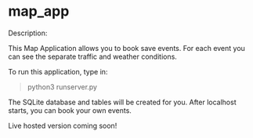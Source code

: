 # map_app

Description:

This Map Application allows you to book save events. For each event you can see the separate traffic and weather conditions. 

To run this application, type in:
> python3 runserver.py

The SQLite database and tables will be created for you. After localhost starts, you can book your own events. 

Live hosted version coming soon!
